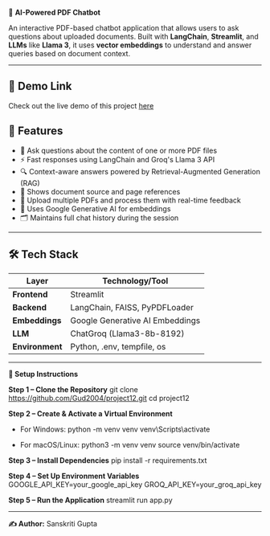 📄  **AI-Powered PDF Chatbot**

An interactive PDF-based chatbot application that allows users
to ask questions about uploaded documents. Built with **LangChain**, 
**Streamlit**, and **LLMs** like **Llama 3**, it uses **vector embeddings**
to understand and answer queries based on document context.

---

## 🚀 Demo Link

Check out the live demo of this project [here](https://project12-kb6vo5segdv7mecna9rsvm.streamlit.app/)


## 🚀 Features

- 🧠 Ask questions about the content of one or more PDF files
- ⚡ Fast responses using LangChain and Groq's Llama 3 API
- 🔍 Context-aware answers powered by Retrieval-Augmented Generation (RAG)
- 🧾 Shows document source and page references
- 📂 Upload multiple PDFs and process them with real-time feedback
- 🧠 Uses Google Generative AI for embeddings
- 🗂️ Maintains full chat history during the session

---

## 🛠️ Tech Stack

| Layer         | Technology/Tool                     |
|---------------|-------------------------------------|
| **Frontend**  | Streamlit                           |
| **Backend**   | LangChain, FAISS, PyPDFLoader       |
| **Embeddings**| Google Generative AI Embeddings     |
| **LLM**       | ChatGroq (Llama3-8b-8192)           |
| **Environment** | Python, .env, tempfile, os        |

---
**🚀 Setup Instructions**

**Step 1 – Clone the Repository**
 git clone https://github.com/Gud2004/project12.git
 cd project12

**Step 2 – Create & Activate a Virtual Environment**
- For Windows:
     python -m venv venv
     venv\Scripts\activate

- For macOS/Linux:
     python3 -m venv venv
     source venv/bin/activate

**Step 3 – Install Dependencies**
  pip install -r requirements.txt
 
**Step 4 – Set Up Environment Variables**
   GOOGLE_API_KEY=your_google_api_key
   GROQ_API_KEY=your_groq_api_key   

 **Step 5 – Run the Application**
   streamlit run app.py
   
 ---
 **✍️ Author:** Sanskriti Gupta 

   
  




